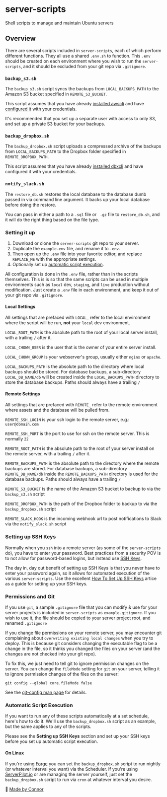 # server-scripts
Shell scripts to manage and maintain Ubuntu servers

## Overview

There are several scripts included in `server-scripts`, each of which perform different functions. They all use a shared `.env.sh` to function. This `.env` should be created on each environment where you wish to run the `server-scripts`, and it should be excluded from your git repo via `.gitignore`.

### `backup_s3.sh`

The `backup_s3.sh` script syncs the backups from `LOCAL_BACKUPS_PATH` to the Amazon S3 bucket specified in `REMOTE_S3_BUCKET`.

This script assumes that you have already [installed awscli](http://docs.aws.amazon.com/cli/latest/userguide/installing.html) and have [configured it](http://docs.aws.amazon.com/cli/latest/userguide/cli-chap-getting-started.html) with your credentials.

It's recommended that you set up a separate user with access to only S3, and set up a private S3 bucket for your backups.

### `backup_dropbox.sh`

The `backup_dropbox.sh` script uploads a compressed archive of the backups from `LOCAL_BACKUPS_PATH` to the Dropbox folder specified in `REMOTE_DROPBOX_PATH`.

This script assumes that you have already [installed dbxcli](https://github.com/dropbox/dbxcli#installation) and have configured it with your credentials.

### `notify_slack.sh`

The `restore_db.sh` restores the local database to the database dumb passed in via command line argument. It backs up your local database before doing the restore.

You can pass in either a path to a `.sql` file or ` .gz` file to `restore_db.sh`, and it will do the right thing based on the file type.

### Setting it up

1. Download or clone the `server-scripts` git repo to your server.
2. Duplicate the `example.env` file, and rename it to `.env`.
3. Then open up the `.env` file into your favorite editor, and replace `REPLACE_ME` with the appropriate settings.
4. Optionally set up [automatic script execution](#automatic-script-execution).

All configuration is done in the `.env` file, rather than in the scripts themselves. This is is so that the same scripts can be used in multiple environments such as `local` dev, `staging`, and `live` production without modification. Just create a `.env` file in each environment, and keep it out of your git repo via `.gitignore`.

#### Local Settings

All settings that are prefaced with `LOCAL_` refer to the local environment where the script will be run, **not** your `local` dev environment.

`LOCAL_ROOT_PATH` is the absolute path to the root of your local server install, with a trailing `/` after it.

`LOCAL_CHOWN_USER` is the user that is the owner of your entire server install.

`LOCAL_CHOWN_GROUP` is your webserver's group, usually either `nginx` or `apache`.

`LOCAL_BACKUPS_PATH` is the absolute path to the directory where local backups should be stored. For database backups, a sub-directory `LOCAL_DB_NAME/db` will be created inside the `LOCAL_BACKUPS_PATH` directory to store the database backups. Paths should always have a trailing `/`

#### Remote Settings

All settings that are prefaced with `REMOTE_` refer to the remote environment where assets and the database will be pulled from.

`REMOTE_SSH_LOGIN` is your ssh login to the remote server, e.g.: `user@domain.com`

`REMOTE_SSH_PORT` is the port to use for ssh on the remote server. This is normally `22`

`REMOTE_ROOT_PATH` is the absolute path to the root of your server install on the remote server, with a trailing `/` after it.

`REMOTE_BACKUPS_PATH` is the absolute path to the directory where the remote backups are stored. For database backups, a sub-directory `REMOTE_DB_NAME/db` inside the `REMOTE_BACKUPS_PATH` directory is used for the database backups. Paths should always have a trailing `/`

`REMOTE_S3_BUCKET` is the name of the Amazon S3 bucket to backup to via the `backup_s3.sh` script

`REMOTE_DROPBOX_PATH` is the path of the Dropbox folder to backup to via the `backup_dropbox.sh` script

`REMOTE_SLACK_HOOK` is the incoming webhook url to post notifications to Slack via the `notify_slack.sh` script

### Setting up SSH Keys

Normally when you `ssh` into a remote server (as some of the `server-scripts` do), you have to enter your password. Best practices from a security POV is to not allow for password-based logins, but instead use [SSH Keys](https://www.digitalocean.com/community/tutorials/how-to-set-up-ssh-keys--2).

The day in, day out benefit of setting up SSH Keys is that you never have to enter your password again, so it allows for automated execution of the various `server-scripts`. Use the excellent [How To Set Up SSH Keys](https://www.digitalocean.com/community/tutorials/how-to-set-up-ssh-keys--2) artice as a guide for setting up your SSH keys.

### Permissions and Git

If you use `git`, a sample `.gitignore` file that you can modify & use for your server projects is included in `server-scripts` as `example.gitignore`. If you wish to use it, the file should be copied to your server project root, and renamed `.gitignore`

If you change file permissions on your remote server, you may encounter git complaining about `overwriting existing local changes` when you try to deploy. This is because git considers changing the executable flag to be a change in the file, so it thinks you changed the files on your server (and the changes are not checked into your git repo).

To fix this, we just need to tell git to ignore permission changes on the server. You can change the `fileMode` setting for `git` on your server, telling it to ignore permission changes of the files on the server:

    git config --global core.fileMode false

See the [git-config man page](https://git-scm.com/docs/git-config#git-config-corefileMode) for details.

### Automatic Script Execution

If you want to run any of these scripts automatically at a set schedule, here's how to do it. We'll use the `backup_dropbox.sh` script as an example, but the same applies to any of the scripts.

Please see the **Setting up SSH Keys** section and set up your SSH keys before you set up automatic script execution.

#### On Linux

If you're using [Forge](https://forge.laravel.com/) you can set the `backup_dropbox.sh` script to run nightly (or whatever interval you want) via the Scheduler. If you're using [ServerPilot.io](https://serverpilot.io/community/articles/how-to-use-cron-to-schedule-scripts.html) or are managing the server yourself, just set the `backup_dropbox.sh` script to run via `cron` at whatever interval you desire.

🐼 [Made by Connor](https://madebyconnor.co/)
